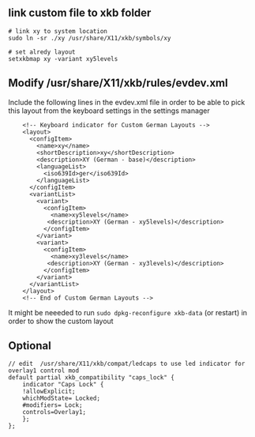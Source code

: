 ## link custom file to xkb folder

```
# link xy to system location
sudo ln -sr ./xy /usr/share/X11/xkb/symbols/xy

# set alredy layout
setxkbmap xy -variant xy5levels
```

## Modify /usr/share/X11/xkb/rules/evdev.xml

Include the following lines in the evdev.xml file in order to be able to pick this layout 
from the keyboard settings in the settings manager 


```
    <!-- Keyboard indicator for Custom German Layouts -->
    <layout>
      <configItem>
        <name>xy</name>
        <shortDescription>xy</shortDescription>
        <description>XY (German - base)</description>
        <languageList>
          <iso639Id>ger</iso639Id>
        </languageList>
      </configItem>
      <variantList>
        <variant>
          <configItem>
            <name>xy5levels</name>
           <description>XY (German - xy5levels)</description>
          </configItem>
        </variant>
        <variant>
          <configItem>
            <name>xy3levels</name>
           <description>XY (German - xy3levels)</description>
          </configItem>
        </variant>
      </variantList>
    </layout>
    <!-- End of Custom German Layouts -->
```

It might be neeeded to run `sudo dpkg-reconfigure xkb-data` (or restart) in order to show the custom layout

## Optional 

```
// edit  /usr/share/X11/xkb/compat/ledcaps to use led indicator for overlay1 control mod
default partial xkb_compatibility "caps_lock" {
    indicator "Caps Lock" {
	!allowExplicit;
	whichModState= Locked;
	#modifiers= Lock;
	controls=Overlay1;
    };
};
```
